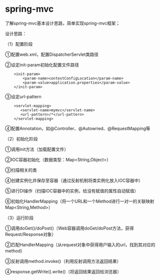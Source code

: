 # spring-mvc

了解spring-mvc基本设计思路，简单实现spring-mvc框架；

设计思路：

（1）配置阶段
   
   ①配置web.xml，配置DispatcherServlet类路径
   
   ②设定init-param初始化配置文件路径
   
        <init-param>
            <param-name>contextConfigLocation</param-name>
            <param-value>application.properties</param-value>
        </init-param>
   
   ③设定url-pattern
       
        <servlet-mapping>
           <servlet-name>mymvc</servlet-name>
           <url-pattern>/*</url-pattern>
        </servlet-mapping>
    
   ④配置Annotation，如@Controller、@Autowried、@RequestMapping等

（2）初始化阶段

   ①调用init方法（加载配置文件）
   
   ②IOC容器初始化（数据类型：Map<String,Object>）
   
   ③扫描相关的类
   
   ④创建实例化并保存至容器（通过反射机制将类实例化放入IOC容器中）
   
   ⑤进行DI操作（扫描IOC容器中的实例，给没有赋值的属性自动赋值）
   
   ⑥初始化HandlerMapping（将一个URL和一个Method进行一对一的关联映射Map<String,Method>）
   
（3）运行阶段

   ①调用doGet()/doPost()（Web容器调用doGet/doPost方法，获得Request/Response对象）
   
   ②匹配HandlerMapping（从request对象中获得用户输入的url，找到其对应的method）
   
   ③反射调用method.invoke()（利用反射调用方法返回结果）
   
   ④response.getWrite().write()（将返回结果返回给浏览器）